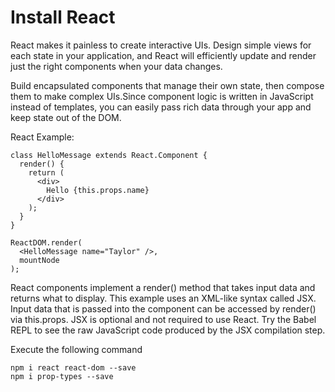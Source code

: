 # Install React

React makes it painless to create interactive UIs. Design simple views for each state in your application, and React will efficiently update and render just the right components when your data changes.

Build encapsulated components that manage their own state, then compose them to make complex UIs.Since component logic is written in JavaScript instead of templates, you can easily pass rich data through your app and keep state out of the DOM.

React Example:
```
class HelloMessage extends React.Component {
  render() {
    return (
      <div>
        Hello {this.props.name}
      </div>
    );
  }
}

ReactDOM.render(
  <HelloMessage name="Taylor" />,
  mountNode
);
```

React components implement a render() method that takes input data and returns what to display. This example uses an XML-like syntax called JSX. Input data that is passed into the component can be accessed by render() via this.props.
JSX is optional and not required to use React. Try the Babel REPL to see the raw JavaScript code produced by the JSX compilation step.

Execute the following command
```
npm i react react-dom --save
npm i prop-types --save
```
